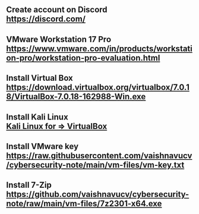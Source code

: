 <h2>Create account on Discord <br><a href="https://discord.com/">https://discord.com/</a></h2>

<h2>VMware Workstation 17 Pro <br><a href="https://www.vmware.com/in/products/workstation-pro/workstation-pro-evaluation.html">
  https://www.vmware.com/in/products/workstation-pro/workstation-pro-evaluation.html</a></h2>
  
<h2>Install Virtual Box <br><a href="https://download.virtualbox.org/virtualbox/7.0.18/VirtualBox-7.0.18-162988-Win.exe">
  https://download.virtualbox.org/virtualbox/7.0.18/VirtualBox-7.0.18-162988-Win.exe</a></h2>

<h2>Install Kali Linux <br> <a href="https://cdimage.kali.org/kali-2024.1/kali-linux-2024.1-virtualbox-amd64.7z">Kali Linux for => VirtualBox</a></h2>

<h2>Install VMware key <br><a href="https://raw.githubusercontent.com/vaishnavucv/cybersecurity-note/main/vm-files/vm-key.txt">
  https://raw.githubusercontent.com/vaishnavucv/cybersecurity-note/main/vm-files/vm-key.txt</a></h2>

<h2>Install 7-Zip <br><a href="https://github.com/vaishnavucv/cybersecurity-note/raw/main/vm-files/7z2301-x64.exe">
  https://github.com/vaishnavucv/cybersecurity-note/raw/main/vm-files/7z2301-x64.exe</a></h2>
